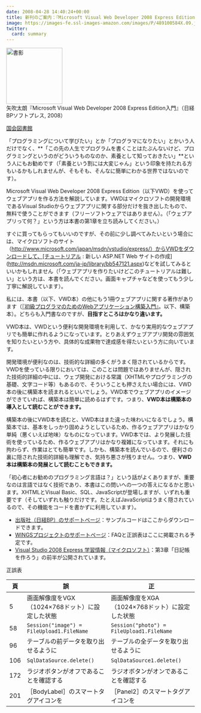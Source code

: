```yaml
---
date: 2008-04-28 14:40:24+00:00
title: 新刊のご案内：『Microsoft Visual Web Developer 2008 Express Edition入門』
image: https://images-fe.ssl-images-amazon.com/images/P/489100584X.09.jpg
twitter:
  card: summary
---
```


<img src="https://images-fe.ssl-images-amazon.com/images/P/489100584X.09.jpg" alt="書影" style="height:150px;" /><br/>矢吹太朗『Microsoft Visual Web Developer 2008 Express Edition入門』（日経BPソフトプレス, 2008）

[国会図書館](https://ndlsearch.ndl.go.jp/books/R100000002-I000009351938)

「プログラミングについて学びたい」とか「プログラマになりたい」とかいう人だけでなく、**「この先の人生でプログラムを書くことはたぶんないけど、プログラミングというのがどういうものなのか、素養として知っておきたい」**という人にもお勧めです（「素養という割には大変じゃん」という印象を持たれる方もいるかもしれませんが、そもそも、そんなに簡単にわかる世界ではないのです）。

Microsoft Visual Web Developer 2008 Express Edition（以下VWD）を使ってウェブアプリを作る方法を解説しています。VWDはマイクロソフトの開発環境であるVisual Studioからウェブアプリに関する部分だけを抜き出したもので、無料で使うことができます（フリーソフトウェアではありません）。（「ウェブアプリって何？」という方は本書の第1章を立ち読みしてください。）

すぐに買ってもらってもいいのですが、その前に少し調べてみたいという場合には、マイクロソフトのサイト（http://www.microsoft.com/japan/msdn/vstudio/express/）からVWDをダウンロードして、[チュートリアル : 新しい ASP.NET Web サイトの作成](http://msdn.microsoft.com/ja-jp/library/bb547121.aspx)などを試してみるといいかもしれません（「ウェブアプリを作りたいけどこのチュートリアルは難しい」という方は、本書を読んでください。画面キャプチャなどを使ってもう少し丁寧に解説しています）。

私には、本書（以下、VWD本）の他にもう1冊ウェブアプリに関する著作があります（[『初級プログラマのためのWebアプリケーション構築入門』](http://www.unfindable.net/web-app-book/)。以下、構築本）。どちらも入門書なのですが、**目指すところはかなり違います。**

VWD本は、VWDという便利な開発環境を利用して、かなり実用的なウェブアプリでも簡単に作れるようになっています。とりあえずウェブアプリ開発の雰囲気を知りたいという方や、具体的な成果物で達成感を得たいという方に向いています。

開発環境が便利なのは、技術的な詳細の多くがうまく隠されているからです。VWDを使っている限りにおいては、このことは問題ではありませんが、隠された技術的詳細の中には、ウェブ開発における常識（XHTMLやプログラミングの基礎、文字コード等）もあるので、そういうことも押さえたい場合には、VWD本の後に構築本を読まれるといいでしょう。VWD本でウェブアプリのイメージができていれば、構築本は簡単に読めるはずです。つまり、**VWD本は構築本の導入として読むことができます。**

構築本の後にVWD本を読むと、VWD本はまた違った味わいになるでしょう。構築本では、基本をしっかり固めようとしているため、作るウェブアプリはかなり単純（悪くいえば地味）なものになっています。VWD本では、より発展した技術を使っているため、作るウェブアプリはかなり複雑になっています。それにも拘わらず、作業はとても簡単です。しかも、構築本を読んでいるので、便利さの裏に隠された技術的詳細も理解でき、気持ち悪さが残りません。つまり、**VWD本は構築本の発展として読むこともできます。**

「初心者にお勧めのプログラミング言語は？」という話がよくありますが、重要なのは言語ではなく技術であり、本書はこの問いへの一つの答えになるかと思います。XHTMLとVisual Basic、SQL、JavaScriptが登場しますが、いずれも重要です（そしていずれも触りだけです。たとえばJavaScriptはうまく隠されているので、その機能をコードを書かずに利用しています）。

* [出版社（日経BP）のサポートページ](https://shop.nikkeibp.co.jp/front/commodity/0000/A01700/)：サンプルコードはここからダウンロードできます。
* [WINGSプロジェクトのサポートページ](https://wings.msn.to/index.php/-/A-03/978-4-89100-584-9/)：FAQと正誤表はここに掲載される予定です。
* [Visual Studio 2008 Express 学習情報（マイクロソフト）](http://www.microsoft.com/japan/msdn/vstudio/express/book/)：第3章「日記帳を作ろう」の前半が公開されています。

正誤表

頁|誤|正
--|--|--
5|画面解像度をVGX（1024×768ドット）に設定した状態|画面解像度をXGA（1024×768ドット）に設定した状態
58|`Session("image") = FileUpload1.FileName`|`Session("photo") = FileUpload1.FileName`
96|テーブルの前データを取り出せるように|テーブルの全データを取り出せるように
106|`SqlDataSource.delete()`|`SqlDataSource1.delete()`
172|ラジオボタンがオフであることを確認する|ラジオボタンがオンであることを確認する
201|［BodyLabel］のスマートタグアイコンを|［Panel2］のスマートタグアイコンを
